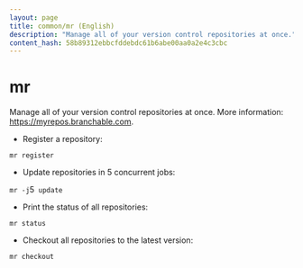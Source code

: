 ```yaml
---
layout: page
title: common/mr (English)
description: "Manage all of your version control repositories at once."
content_hash: 58b89312ebbcfddebdc61b6abe00aa0a2e4c3cbc
---
```

# mr

Manage all of your version control repositories at once.
More information: <https://myrepos.branchable.com>.

- Register a repository:

`mr register`

- Update repositories in 5 concurrent jobs:

`mr -j`<span class="tldr-var badge badge-pill bg-dark-lm bg-white-dm text-white-lm text-dark-dm font-weight-bold">5</span>` update`

- Print the status of all repositories:

`mr status`

- Checkout all repositories to the latest version:

`mr checkout`
